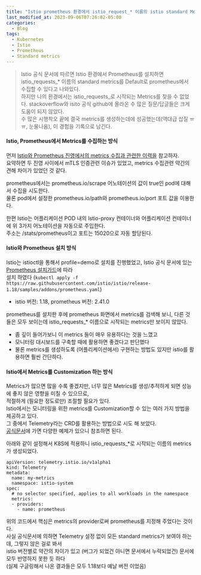 ```yaml
---
title: "Istio prometheus 환경에서 istio_request_* 이름의 istio standard Metrics를 나오도록 하는 방법"
last_modified_at: 2023-09-06T07:26:02-05:00
categories:
  - Blog
tags:
  - Kubernetes
  - Istio
  - Prometheus
  - Standard metrics
---
```


> Istio 공식 문서에 따르면 Istio 환경에서 Prometheus를 설치하면 istio_requests_* 이름의 standard metrics를 Default로 prometheus에서 수집할 수 있다고 나와있다.   
> 하지만 나의 환경에서는 istio_requests_로 시작되는 Metrics를 찾을 수 없었다. stackoverflow와 isito 공식 github에 올라온 수 많은 질문/답글들은 크게 도움이 되지 않았다.   
> 수 많은 시행착오 끝에 결국 metrics를 생성하는데에 성공했는데(역대급 삽질 ㅠㅠ, 눈물나옴), 이 경험을 기록으로 남긴다.

#### Istio, Prometheus에서 Metrics를 수집하는 방식   
먼저 [Istio와 Prometheus 진영에서의 metrics 수집과 관련한 이력을](https://superorbital.io/blog/istio-metrics-merging/) 참고하자.   
요약하면 두 진영 사이에서 mTLS 인증관련 이슈가 있었고, metrics 수집관련 약간의 견해 차이가 있었던 것 같다.   

prometheus에서는 prometheus.io/scrape 어노테이션의 값이 true인 pod에 대해서 수집을 시도한다.   
물론 pod에서 설정한 prometheus.io/path와 prometheus.io/port 포트 값을 이용한다.    

한편 Istio는 어플리케이션 POD 내의 Istio-proxy 컨테이너와 어플리케이션 컨테이너에 위 3가지 어노테이션을 자동으로 주입한다.  
주소는 /stats/prometheus이고 포트는 15020으로 자동 할당된다.   

#### Istio와 Prometheus 설치 방식   
Istio는 istioctl을 통해서 profile=demo로 설치를 진행했었고, Istio 공식 문서에 있는 [Prometheus 설치가드](https://istio.io/latest/docs/ops/integrations/prometheus/)에 따라   
설치 하였다 (```kubectl apply -f https://raw.githubusercontent.com/istio/istio/release-1.18/samples/addons/prometheus.yaml```)   
- istio 버전: 1.18, prometheus 버전: 2.41.0

prometheus를 설치한 후에 prometheus 화면에서 metrics를 검색해 보니, 다른 것들은 모두 보이는데 istio_requests_* 이름으로 시작되는 metrics만 보이지 않았다.   
- 좀 깊이 들어가보니 이 metrics 들이 매우 유용하다는 것을 느꼈고
- 모니터링 대시보드를 구축할 때에 활용하면 좋겠다고 판단했다
- 물론 metrics를 생성하도록 (어플리케이션에서) 구현하는 방법도 있지만 istio를 활용하면 훨씬 간단하다.

#### Istio에서 Metrics를 Customization 하는 방식  
Metrics가 많으면 많을 수록 좋겠지만, 너무 많은 Metrics를 생성/추적하게 되면 성능에 좋지 않은 영향을 미칠 수 있으므로,   
적절하게 (필요한 정도로만) 조절할 필요가 있다.  
Istio에서는 모니터링을 위한 metrics를 Customization할 수 있는 여러 가지 방법을 제공하고 있다.   
그 중에서 Telemetry라는 CRD를 활용하는 방법으로 시도 해 보았다.   
[공식문서](https://istio.io/latest/docs/reference/config/telemetry/)에 가면 다양한 예제가 있으니 참조하면 된다.   

아래와 같이 설정해서 K8S에 적용하니 istio_requests_*로 시작되는 이름의 metrics가 생성되었다.   

```
apiVersion: telemetry.istio.io/v1alpha1
kind: Telemetry
metadata:
  name: my-metrics
  namespace: istio-system
spec:
  # no selector specified, applies to all workloads in the namespace
  metrics:
  - providers:
    - name: prometheus
```

위의 코드에서 핵심은 metrics의 provider로써 prometheus를 지정해 주었다는 것이다.   
사실 공식문서에 의하면 Telemetry 설정 없이 모든 standard metrics가 보여야 하는데, 그렇지 않은 걸로 봐서   
istio 버전별로 약간의 차이가 있고 (버그가 되었건 아니면 문서에서 누락되었건) 문서에 모두 반영하지 못한 듯 하다   
(실제 구글링해서 나온 결과들은 모두 1.18보다 예날 버전 이었음)   

